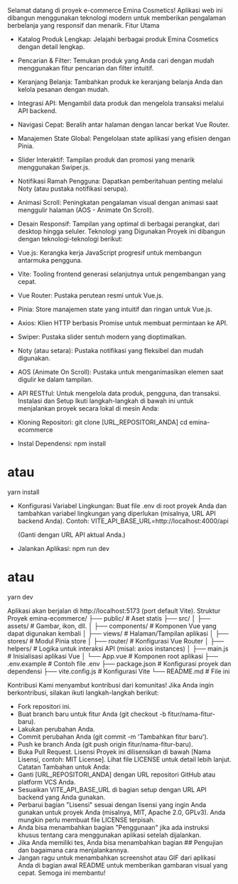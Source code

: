Selamat datang di proyek e-commerce Emina Cosmetics! Aplikasi web ini dibangun menggunakan teknologi modern untuk memberikan pengalaman berbelanja yang responsif dan menarik.
Fitur Utama
 * Katalog Produk Lengkap: Jelajahi berbagai produk Emina Cosmetics dengan detail lengkap.
 * Pencarian & Filter: Temukan produk yang Anda cari dengan mudah menggunakan fitur pencarian dan filter intuitif.
 * Keranjang Belanja: Tambahkan produk ke keranjang belanja Anda dan kelola pesanan dengan mudah.
 * Integrasi API: Mengambil data produk dan mengelola transaksi melalui API backend.
 * Navigasi Cepat: Beralih antar halaman dengan lancar berkat Vue Router.
 * Manajemen State Global: Pengelolaan state aplikasi yang efisien dengan Pinia.
 * Slider Interaktif: Tampilan produk dan promosi yang menarik menggunakan Swiper.js.
 * Notifikasi Ramah Pengguna: Dapatkan pemberitahuan penting melalui Noty (atau pustaka notifikasi serupa).
 * Animasi Scroll: Peningkatan pengalaman visual dengan animasi saat menggulir halaman (AOS - Animate On Scroll).
 * Desain Responsif: Tampilan yang optimal di berbagai perangkat, dari desktop hingga seluler.
Teknologi yang Digunakan
Proyek ini dibangun dengan teknologi-teknologi berikut:
 * Vue.js: Kerangka kerja JavaScript progresif untuk membangun antarmuka pengguna.
 * Vite: Tooling frontend generasi selanjutnya untuk pengembangan yang cepat.
 * Vue Router: Pustaka perutean resmi untuk Vue.js.
 * Pinia: Store manajemen state yang intuitif dan ringan untuk Vue.js.
 * Axios: Klien HTTP berbasis Promise untuk membuat permintaan ke API.
 * Swiper: Pustaka slider sentuh modern yang dioptimalkan.
 * Noty (atau setara): Pustaka notifikasi yang fleksibel dan mudah digunakan.
 * AOS (Animate On Scroll): Pustaka untuk menganimasikan elemen saat digulir ke dalam tampilan.
 * API RESTful: Untuk mengelola data produk, pengguna, dan transaksi.
Instalasi dan Setup
Ikuti langkah-langkah di bawah ini untuk menjalankan proyek secara lokal di mesin Anda:
 * Kloning Repositori:
   git clone [URL_REPOSITORI_ANDA]
cd emina-ecommerce

 * Instal Dependensi:
   npm install
# atau
yarn install

 * Konfigurasi Variabel Lingkungan:
   Buat file .env di root proyek Anda dan tambahkan variabel lingkungan yang diperlukan (misalnya, URL API backend Anda). Contoh:
   VITE_API_BASE_URL=http://localhost:4000/api

   (Ganti dengan URL API aktual Anda.)
 * Jalankan Aplikasi:
   npm run dev
# atau
yarn dev

   Aplikasi akan berjalan di http://localhost:5173 (port default Vite).
Struktur Proyek
emina-ecommerce/
├── public/                  # Aset statis
├── src/
│   ├── assets/              # Gambar, ikon, dll.
│   ├── components/          # Komponen Vue yang dapat digunakan kembali
│   ├── views/               # Halaman/Tampilan aplikasi
│   ├── stores/              # Modul Pinia store
│   ├── router/              # Konfigurasi Vue Router
│   ├── helpers/            # Logika untuk interaksi API (misal: axios instances)
│   ├── main.js              # Inisialisasi aplikasi Vue
│   └── App.vue              # Komponen root aplikasi
├── .env.example             # Contoh file .env
├── package.json             # Konfigurasi proyek dan dependensi
├── vite.config.js           # Konfigurasi Vite
└── README.md                # File ini

Kontribusi
Kami menyambut kontribusi dari komunitas! Jika Anda ingin berkontribusi, silakan ikuti langkah-langkah berikut:
 * Fork repositori ini.
 * Buat branch baru untuk fitur Anda (git checkout -b fitur/nama-fitur-baru).
 * Lakukan perubahan Anda.
 * Commit perubahan Anda (git commit -m 'Tambahkan fitur baru').
 * Push ke branch Anda (git push origin fitur/nama-fitur-baru).
 * Buka Pull Request.
Lisensi
Proyek ini dilisensikan di bawah [Nama Lisensi, contoh: MIT License]. Lihat file LICENSE untuk detail lebih lanjut.
Catatan Tambahan untuk Anda:
 * Ganti [URL_REPOSITORI_ANDA] dengan URL repositori GitHub atau platform VCS Anda.
 * Sesuaikan VITE_API_BASE_URL di bagian setup dengan URL API backend yang Anda gunakan.
 * Perbarui bagian "Lisensi" sesuai dengan lisensi yang ingin Anda gunakan untuk proyek Anda (misalnya, MIT, Apache 2.0, GPLv3). Anda mungkin perlu membuat file LICENSE terpisah.
 * Anda bisa menambahkan bagian "Penggunaan" jika ada instruksi khusus tentang cara menggunakan aplikasi setelah dijalankan.
 * Jika Anda memiliki tes, Anda bisa menambahkan bagian ## Pengujian dan bagaimana cara menjalankannya.
 * Jangan ragu untuk menambahkan screenshot atau GIF dari aplikasi Anda di bagian awal README untuk memberikan gambaran visual yang cepat.
Semoga ini membantu!
